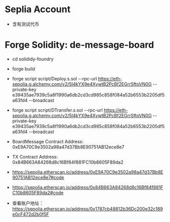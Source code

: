 # Seplia Account
- 含有测试代币

# Forge Solidity: de-message-board
- cd solididy-foundry
- forge build
- forge script script/Deploy.s.sol --rpc-url https://eth-sepolia.g.alchemy.com/v2/5I4kYX9e4XywtB2PcBf2EGrrSftoVN0G --private-key e39435ae7939c5a8f1990a6db2cd3cd985c858f084a52b6553b2205df5a63fd4 --broadcast

- forge script script/DTransfer.s.sol --rpc-url https://eth-sepolia.g.alchemy.com/v2/5I4kYX9e4XywtB2PcBf2EGrrSftoVN0G --private-key e39435ae7939c5a8f1990a6db2cd3cd985c858f084a52b6553b2205df5a63fd4 --broadcast

- BoardMessage Contract Address: 0xE9A70C9e3502a98a47d37Bb8E90751AB12ece8e7
- TX Contract Address: 0x84B663A84268d8c16Bf84f881FC10b8605F89da2

- https://sepolia.etherscan.io/address/0xE9A70C9e3502a98a47d37Bb8E90751AB12ece8e7#code

- https://sepolia.etherscan.io/address/0x84B663A84268d8c16Bf84f881FC10b8605F89da2#code



- 查看账户地址：https://sepolia.etherscan.io/address/0x1787cb48812b36Dc200e32c189e0cF472d2b0f5F

 